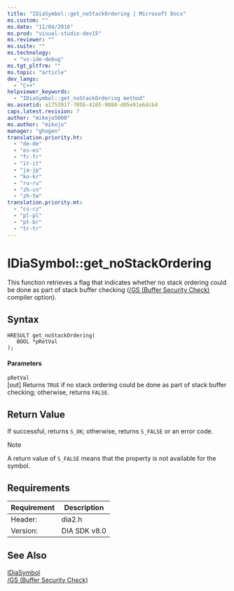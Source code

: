 ```yaml
---
title: "IDiaSymbol::get_noStackOrdering | Microsoft Docs"
ms.custom: ""
ms.date: "11/04/2016"
ms.prod: "visual-studio-dev15"
ms.reviewer: ""
ms.suite: ""
ms.technology: 
  - "vs-ide-debug"
ms.tgt_pltfrm: ""
ms.topic: "article"
dev_langs: 
  - "C++"
helpviewer_keywords: 
  - "IDiaSymbol::get_noStackOrdering method"
ms.assetid: a1753917-705b-4165-9880-d05e91e6dcb4
caps.latest.revision: 7
author: "mikejo5000"
ms.author: "mikejo"
manager: "ghogen"
translation.priority.ht: 
  - "de-de"
  - "es-es"
  - "fr-fr"
  - "it-it"
  - "ja-jp"
  - "ko-kr"
  - "ru-ru"
  - "zh-cn"
  - "zh-tw"
translation.priority.mt: 
  - "cs-cz"
  - "pl-pl"
  - "pt-br"
  - "tr-tr"
---
```

# IDiaSymbol::get_noStackOrdering
This function retrieves a flag that indicates whether no stack ordering could be done as part of stack buffer checking ([/GS (Buffer Security Check)](/visual-cpp/build/reference/gs-buffer-security-check) compiler option).  
  
## Syntax  
  
```cpp#  
HRESULT get_noStackOrdering(  
   BOOL *pRetVal  
);  
```  
  
#### Parameters  
 `pRetVal`  
 [out] Returns `TRUE` if no stack ordering could be done as part of stack buffer checking; otherwise, returns `FALSE`.  
  
## Return Value  
 If successful, returns `S_OK`; otherwise, returns `S_FALSE` or an error code.  
  
> [!NOTE]
>  A return value of `S_FALSE` means that the property is not available for the symbol.  
  
## Requirements  
  
|Requirement|Description|  
|-----------------|-----------------|  
|Header:|dia2.h|  
|Version:|DIA SDK v8.0|  
  
## See Also  
 [IDiaSymbol](../../debugger/debug-interface-access/idiasymbol.md)   
 [/GS (Buffer Security Check)](/visual-cpp/build/reference/gs-buffer-security-check)